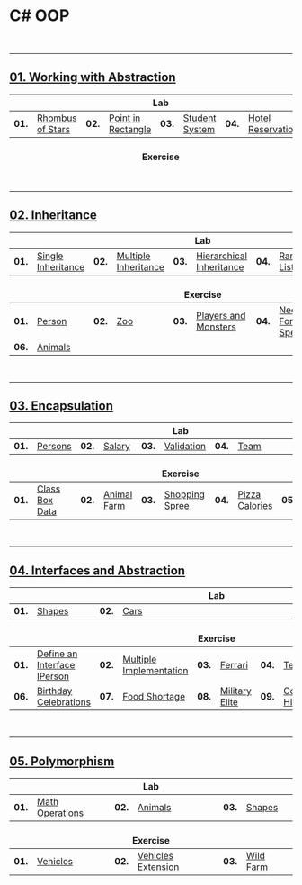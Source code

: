# C# OOP

<br/>

---

## <a href="https://github.com/radrex/SoftuniCourses/tree/master/C%23%20Web%20Developer/C%23%20Advanced/C%23%20OOP/01.Working%20with%20Abstraction">01. Working with Abstraction</a>

<table>
  <thead>
    <tr>
      <th colspan="10" style="text-align:center;">Lab</th>
    </tr>
  </thead>
  <tbody>
    <tr>
      <td><b>01.</b></td>
      <td><a href="https://github.com/radrex/SoftuniCourses/tree/master/C%23%20Web%20Developer/C%23%20Advanced/C%23%20OOP/01.Working%20with%20Abstraction/Lab/P01_RhombusOfStars">Rhombus of Stars</a></td>
      <td><b>02.</b></td>
      <td><a href="https://github.com/radrex/SoftuniCourses/tree/master/C%23%20Web%20Developer/C%23%20Advanced/C%23%20OOP/01.Working%20with%20Abstraction/Lab/P02_PointInRectangle">Point in Rectangle</a></td>
      <td><b>03.</b></td>
      <td><a href="https://github.com/radrex/SoftuniCourses/tree/master/C%23%20Web%20Developer/C%23%20Advanced/C%23%20OOP/01.Working%20with%20Abstraction/Lab/P03_StudentSystem">Student System</a></td>
      <td><b>04.</b></td>
      <td><a href="https://github.com/radrex/SoftuniCourses/tree/master/C%23%20Web%20Developer/C%23%20Advanced/C%23%20OOP/01.Working%20with%20Abstraction/Lab/P04_HotelReservation">Hotel Reservation</a></td>
      <td colspan="2"></td>
    </tr>
  </tbody>
  <thead>
    <tr>
      <th colspan="10" style="text-align:center;"><br>Exercise</th>
    </tr>
  </thead>
  <tbody>
    
  </tbody>
</table>

<br/>

---

## <a href="https://github.com/radrex/SoftuniCourses/tree/master/C%23%20Web%20Developer/C%23%20Advanced/C%23%20OOP/02.Inheritance">02. Inheritance</a>

<table>
  <thead>
    <tr>
      <th colspan="10" style="text-align:center;">Lab</th>
    </tr>
  </thead>
  <tbody>
    <tr>
      <td><b>01.</b></td>
      <td><a href="https://github.com/radrex/SoftuniCourses/tree/master/C%23%20Web%20Developer/C%23%20Advanced/C%23%20OOP/02.Inheritance/Lab/P01_SingleInheritance/Farm/Farm">Single Inheritance</a></td>
      <td><b>02.</b></td>
      <td><a href="https://github.com/radrex/SoftuniCourses/tree/master/C%23%20Web%20Developer/C%23%20Advanced/C%23%20OOP/02.Inheritance/Lab/P02_MultipleInheritance/Farm/Farm">Multiple Inheritance</a></td>
      <td><b>03.</b></td>
      <td><a href="https://github.com/radrex/SoftuniCourses/tree/master/C%23%20Web%20Developer/C%23%20Advanced/C%23%20OOP/02.Inheritance/Lab/P03_HierarchicalInheritance/Farm/Farm">Hierarchical Inheritance</a></td>
      <td><b>04.</b></td>
      <td><a href="https://github.com/radrex/SoftuniCourses/tree/master/C%23%20Web%20Developer/C%23%20Advanced/C%23%20OOP/02.Inheritance/Lab/P04_RandomList/CustomRandomList/CustomRandomList">Random List</a></td>
      <td><b>05.</b></td>
      <td><a href="https://github.com/radrex/SoftuniCourses/tree/master/C%23%20Web%20Developer/C%23%20Advanced/C%23%20OOP/02.Inheritance/Lab/P05_StackOfStrings/CustomStack/CustomStack">Stack of Strings</a></td>
    </tr>
  </tbody>
  <thead>
    <tr>
      <th colspan="10" style="text-align:center;"><br>Exercise</th>
    </tr>
  </thead>
  <tbody>
    <tr>
      <td><b>01.</b></td>
      <td><a href="https://github.com/radrex/SoftuniCourses/tree/master/C%23%20Web%20Developer/C%23%20Advanced/C%23%20OOP/02.Inheritance/Exercise/P01_Person">Person</a></td>
      <td><b>02.</b></td>
      <td><a href="https://github.com/radrex/SoftuniCourses/tree/master/C%23%20Web%20Developer/C%23%20Advanced/C%23%20OOP/02.Inheritance/Exercise/P02_Zoo/Zoo/Zoo">Zoo</a></td>
      <td><b>03.</b></td>
      <td><a href="https://github.com/radrex/SoftuniCourses/tree/master/C%23%20Web%20Developer/C%23%20Advanced/C%23%20OOP/02.Inheritance/Exercise/P03_PlayersAndMonsters/PlayersAndMonsters/PlayersAndMonsters">Players and Monsters</a></td>
      <td><b>04.</b></td>
      <td><a href="https://github.com/radrex/SoftuniCourses/tree/master/C%23%20Web%20Developer/C%23%20Advanced/C%23%20OOP/02.Inheritance/Exercise/P04_NeedForSpeed/NeedForSpeed/NeedForSpeed">Need For Speed</a></td>
      <td><b>05.</b></td>
      <td><a href="https://github.com/radrex/SoftuniCourses/tree/master/C%23%20Web%20Developer/C%23%20Advanced/C%23%20OOP/02.Inheritance/Exercise/P05_Restaurant/Restaurant/Restaurant">Restaurant</a></td>
    </tr>
    <tr>
      <td><b>06.</b></td>
      <td><a href="https://github.com/radrex/SoftuniCourses/tree/master/C%23%20Web%20Developer/C%23%20Advanced/C%23%20OOP/02.Inheritance/Exercise/P06_Animals/Animals/Animals">Animals</a></td>
      <td colspan="8"></td>
    </tr>
  </tbody>
</table>

<br/>

---

## <a href="https://github.com/radrex/SoftuniCourses/tree/master/C%23%20Web%20Developer/C%23%20Advanced/C%23%20OOP/03.Encapsulation">03. Encapsulation</a>

<table>
  <thead>
    <tr>
      <th colspan="10" style="text-align:center;">Lab</th>
    </tr>
  </thead>
  <tbody>
    <tr>
      <td><b>01.</b></td>
      <td><a href="https://github.com/radrex/SoftuniCourses/tree/master/C%23%20Web%20Developer/C%23%20Advanced/C%23%20OOP/03.Encapsulation/Lab/P01_Persons/PersonsInfo/PersonsInfo">Persons</a></td>
      <td><b>02.</b></td>
      <td><a href="https://github.com/radrex/SoftuniCourses/tree/master/C%23%20Web%20Developer/C%23%20Advanced/C%23%20OOP/03.Encapsulation/Lab/P02_Salary/PersonsInfo/PersonsInfo">Salary</a></td>
      <td><b>03.</b></td>
      <td><a href="https://github.com/radrex/SoftuniCourses/tree/master/C%23%20Web%20Developer/C%23%20Advanced/C%23%20OOP/03.Encapsulation/Lab/P03_Validation/PersonsInfo/PersonsInfo">Validation</a></td>
      <td><b>04.</b></td>
      <td><a href="https://github.com/radrex/SoftuniCourses/tree/master/C%23%20Web%20Developer/C%23%20Advanced/C%23%20OOP/03.Encapsulation/Lab/P04_Team/PersonsInfo/PersonsInfo">Team</a></td>
      <td colspan="2"></td>
    </tr>
  </tbody>
  <thead>
    <tr>
      <th colspan="10" style="text-align:center;"><br>Exercise</th>
    </tr>
  </thead>
  <tbody>
    <tr>
      <td><b>01.</b></td>
      <td><a href="https://github.com/radrex/SoftuniCourses/tree/master/C%23%20Web%20Developer/C%23%20Advanced/C%23%20OOP/03.Encapsulation/Exercise/P01_ClassBoxData">Class Box Data</a></td>
      <td><b>02.</b></td>
      <td><a href="https://github.com/radrex/SoftuniCourses/tree/master/C%23%20Web%20Developer/C%23%20Advanced/C%23%20OOP/03.Encapsulation/Exercise/P02_AnimalFarm/AnimalFarm/AnimalFarm">Animal Farm</a></td>
      <td><b>03.</b></td>
      <td><a href="https://github.com/radrex/SoftuniCourses/tree/master/C%23%20Web%20Developer/C%23%20Advanced/C%23%20OOP/03.Encapsulation/Exercise/P03_ShoppingSpree">Shopping Spree</a></td>
      <td><b>04.</b></td>
      <td><a href="https://github.com/radrex/SoftuniCourses/tree/master/C%23%20Web%20Developer/C%23%20Advanced/C%23%20OOP/03.Encapsulation/Exercise/P04_PizzaCalories">Pizza Calories</a></td>
      <td><b>05.</b></td>
      <td><a href="https://github.com/radrex/SoftuniCourses/tree/master/C%23%20Web%20Developer/C%23%20Advanced/C%23%20OOP/03.Encapsulation/Exercise/P05_FootballTeamGenerator">Football Team Generator</a></td>
    </tr>
  </tbody>
</table>

<br/>

---

## <a href="https://github.com/radrex/SoftuniCourses/tree/master/C%23%20Web%20Developer/C%23%20Advanced/C%23%20OOP/04.Interfaces%20and%20Abstraction/Lab">04. Interfaces and Abstraction</a>

<table>
  <thead>
    <tr>
      <th colspan="10" style="text-align:center;">Lab</th>
    </tr>
  </thead>
  <tbody>
    <tr>
      <td><b>01.</b></td>
      <td><a href="https://github.com/radrex/SoftuniCourses/tree/master/C%23%20Web%20Developer/C%23%20Advanced/C%23%20OOP/04.Interfaces%20and%20Abstraction/Lab/P01_Shapes/Shapes/Shapes">Shapes</a></td>
      <td><b>02.</b></td>
      <td><a href="https://github.com/radrex/SoftuniCourses/tree/master/C%23%20Web%20Developer/C%23%20Advanced/C%23%20OOP/04.Interfaces%20and%20Abstraction/Lab/P02_Cars/Cars/Cars">Cars</a></td>
      <td colspan="6"></td>
    </tr>
  </tbody>
  <thead>
    <tr>
      <th colspan="10" style="text-align:center;"><br>Exercise</th>
    </tr>
  </thead>
  <tbody>
    <tr>
      <td><b>01.</b></td>
      <td><a href="https://github.com/radrex/SoftuniCourses/tree/master/C%23%20Web%20Developer/C%23%20Advanced/C%23%20OOP/04.Interfaces%20and%20Abstraction/Exercise/P01_DefineAnInterfaceIPerson/PersonInfo/PersonInfo">Define an Interface IPerson</a></td>
      <td><b>02.</b></td>
      <td><a href="https://github.com/radrex/SoftuniCourses/tree/master/C%23%20Web%20Developer/C%23%20Advanced/C%23%20OOP/04.Interfaces%20and%20Abstraction/Exercise/P02_MultipleImplementation/PersonInfo/PersonInfo">Multiple Implementation</a></td>
      <td><b>03.</b></td>
      <td><a href="https://github.com/radrex/SoftuniCourses/tree/master/C%23%20Web%20Developer/C%23%20Advanced/C%23%20OOP/04.Interfaces%20and%20Abstraction/Exercise/P03_Ferrari">Ferrari</a></td>
      <td><b>04.</b></td>
      <td><a href="https://github.com/radrex/SoftuniCourses/tree/master/C%23%20Web%20Developer/C%23%20Advanced/C%23%20OOP/04.Interfaces%20and%20Abstraction/Exercise/P04_Telephony">Telephony</a></td>
      <td><b>05.</b></td>
      <td><a href="https://github.com/radrex/SoftuniCourses/tree/master/C%23%20Web%20Developer/C%23%20Advanced/C%23%20OOP/04.Interfaces%20and%20Abstraction/Exercise/P05_BorderControl">BorderControl</a></td>
    </tr>
    <tr>
      <td><b>06.</b></td>
      <td><a href="https://github.com/radrex/SoftuniCourses/tree/master/C%23%20Web%20Developer/C%23%20Advanced/C%23%20OOP/04.Interfaces%20and%20Abstraction/Exercise/P06_BirthdayCelebrations">Birthday Celebrations</a></td>
      <td><b>07.</b></td>
      <td><a href="https://github.com/radrex/SoftuniCourses/tree/master/C%23%20Web%20Developer/C%23%20Advanced/C%23%20OOP/04.Interfaces%20and%20Abstraction/Exercise/P07_FoodShortage">Food Shortage</a></td>
      <td><b>08.</b></td>
      <td><a href="https://github.com/radrex/SoftuniCourses/tree/master/C%23%20Web%20Developer/C%23%20Advanced/C%23%20OOP/04.Interfaces%20and%20Abstraction/Exercise/P08_MilitaryElite">Military Elite</a></td>
      <td><b>09.</b></td>
      <td><a href="https://github.com/radrex/SoftuniCourses/tree/master/C%23%20Web%20Developer/C%23%20Advanced/C%23%20OOP/04.Interfaces%20and%20Abstraction/Exercise/P09_CollectionHierarchy">Collection Hierarchy</a></td>
      <td><b>10.</b></td>
      <td><a href="https://github.com/radrex/SoftuniCourses/tree/master/C%23%20Web%20Developer/C%23%20Advanced/C%23%20OOP/04.Interfaces%20and%20Abstraction/Exercise/P10_ExplicitInterfaces">Explicit Interfaces</a></td>
    </tr>
  </tbody>
</table>

<br/>

---

## <a href="https://github.com/radrex/SoftuniCourses/tree/master/C%23%20Web%20Developer/C%23%20Advanced/C%23%20OOP/05.Polymorphism">05. Polymorphism</a>

<table>
  <thead>
    <tr>
      <th colspan="6" style="text-align:center;">Lab</th>
    </tr>
  </thead>
  <tbody>
    <tr>
      <td><b>01.</b></td>
      <td><a href="https://github.com/radrex/SoftuniCourses/tree/master/C%23%20Web%20Developer/C%23%20Advanced/C%23%20OOP/05.Polymorphism/Lab/P01_MathOperations/Operations/Operations">Math Operations</a></td>
      <td><b>02.</b></td>
      <td><a href="https://github.com/radrex/SoftuniCourses/tree/master/C%23%20Web%20Developer/C%23%20Advanced/C%23%20OOP/05.Polymorphism/Lab/P02_Animals/Animals/Animals">Animals</a></td>
      <td><b>03.</b></td>
      <td><a href="https://github.com/radrex/SoftuniCourses/tree/master/C%23%20Web%20Developer/C%23%20Advanced/C%23%20OOP/05.Polymorphism/Lab/P03_Shapes/Shapes/Shapes">Shapes</a></td>
    </tr>
  </tbody>
  <thead>
    <tr>
      <th colspan="6" style="text-align:center;"><br>Exercise</th>
    </tr>
  </thead>
  <tbody>
    <tr>
      <td><b>01.</b></td>
      <td><a href="https://github.com/radrex/SoftuniCourses/tree/master/C%23%20Web%20Developer/C%23%20Advanced/C%23%20OOP/05.Polymorphism/Exercise/P01_Vehicles">Vehicles</a></td>
      <td><b>02.</b></td>
      <td><a href="https://github.com/radrex/SoftuniCourses/tree/master/C%23%20Web%20Developer/C%23%20Advanced/C%23%20OOP/05.Polymorphism/Exercise/P02_VehiclesExtension">Vehicles Extension</a></td>
      <td><b>03.</b></td>
      <td><a href="https://github.com/radrex/SoftuniCourses/tree/master/C%23%20Web%20Developer/C%23%20Advanced/C%23%20OOP/05.Polymorphism/Exercise/P03_WildFarm">Wild Farm</a></td>
    </tr>
  </tbody>
</table>

